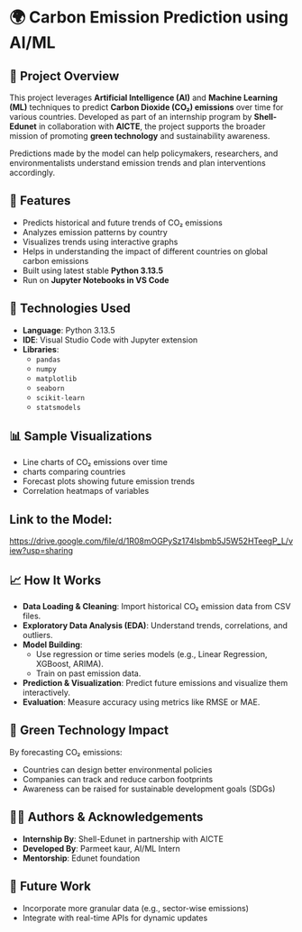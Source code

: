 # 🌍 Carbon Emission Prediction using AI/ML

## 🚀 Project Overview

This project leverages **Artificial Intelligence (AI)** and **Machine Learning (ML)** techniques to predict **Carbon Dioxide (CO₂) emissions** over time for various countries. Developed as part of an internship program by **Shell-Edunet** in collaboration with **AICTE**, the project supports the broader mission of promoting **green technology** and sustainability awareness.

Predictions made by the model can help policymakers, researchers, and environmentalists understand emission trends and plan interventions accordingly.


## 📌 Features

- Predicts historical and future trends of CO₂ emissions
- Analyzes emission patterns by country
- Visualizes trends using interactive graphs
- Helps in understanding the impact of different countries on global carbon emissions
- Built using latest stable **Python 3.13.5**
- Run on **Jupyter Notebooks in VS Code**


## 🧠 Technologies Used

- **Language**: Python 3.13.5
- **IDE**: Visual Studio Code with Jupyter extension
- **Libraries**:
  - `pandas`
  - `numpy`
  - `matplotlib`
  - `seaborn`
  - `scikit-learn`
  - `statsmodels`


## 📊 Sample Visualizations

- Line charts of CO₂ emissions over time
- charts comparing countries
- Forecast plots showing future emission trends
- Correlation heatmaps of variables

## Link to the Model:
 https://drive.google.com/file/d/1R08mOGPySz174lsbmb5J5W52HTeegP_L/view?usp=sharing

## 📈 How It Works

- **Data Loading & Cleaning**: Import historical CO₂ emission data from CSV files.
- **Exploratory Data Analysis (EDA)**: Understand trends, correlations, and outliers.
- **Model Building**:
  - Use regression or time series models (e.g., Linear Regression, XGBoost, ARIMA).
  - Train on past emission data.
- **Prediction & Visualization**: Predict future emissions and visualize them interactively.
- **Evaluation**: Measure accuracy using metrics like RMSE or MAE.


## 🌱 Green Technology Impact

By forecasting CO₂ emissions:

- Countries can design better environmental policies
- Companies can track and reduce carbon footprints
- Awareness can be raised for sustainable development goals (SDGs)


## 👨‍💻 Authors & Acknowledgements

- **Internship By**: Shell-Edunet in partnership with AICTE  
- **Developed By**: Parmeet kaur, AI/ML Intern  
- **Mentorship**: Edunet foundation


## 🔮 Future Work

- Incorporate more granular data (e.g., sector-wise emissions)
- Integrate with real-time APIs for dynamic updates
